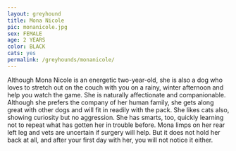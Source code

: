 ```yaml
---
layout: greyhound
title: Mona Nicole
pic: monanicole.jpg
sex: FEMALE
age: 2 YEARS
color: BLACK
cats: yes
permalink: /greyhounds/monanicole/
---
```


Although Mona Nicole is an energetic two-year-old, she is also a dog who loves to stretch out on the couch with you on a
rainy, winter afternoon and help you watch the game. She is naturally affectionate and companionable. Although she
prefers the company of her human family, she gets along great with other dogs and will fit in readily with the pack. She
likes cats also, showing curiosity but no aggression. She has smarts, too, quickly learning not to repeat what has
gotten her in trouble before. Mona limps on her rear left leg and vets are uncertain if surgery will help. But it does
not hold her back at all, and after your first day with her, you will not notice it either.
